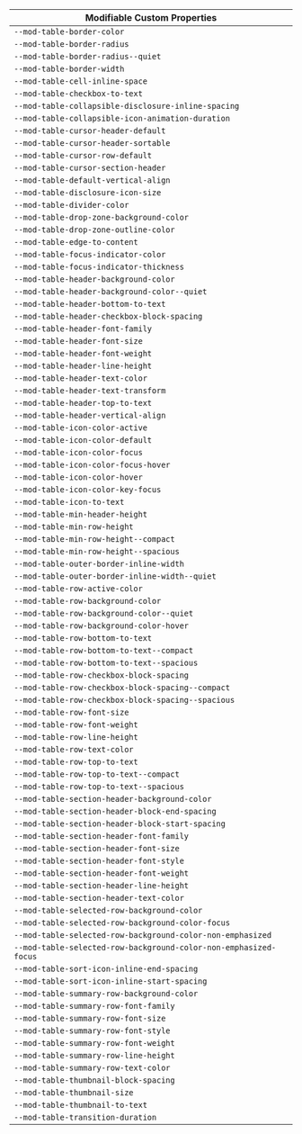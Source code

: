 | Modifiable Custom Properties                                     |
| ---------------------------------------------------------------- |
| `--mod-table-border-color`                                       |
| `--mod-table-border-radius`                                      |
| `--mod-table-border-radius--quiet`                               |
| `--mod-table-border-width`                                       |
| `--mod-table-cell-inline-space`                                  |
| `--mod-table-checkbox-to-text`                                   |
| `--mod-table-collapsible-disclosure-inline-spacing`              |
| `--mod-table-collapsible-icon-animation-duration`                |
| `--mod-table-cursor-header-default`                              |
| `--mod-table-cursor-header-sortable`                             |
| `--mod-table-cursor-row-default`                                 |
| `--mod-table-cursor-section-header`                              |
| `--mod-table-default-vertical-align`                             |
| `--mod-table-disclosure-icon-size`                               |
| `--mod-table-divider-color`                                      |
| `--mod-table-drop-zone-background-color`                         |
| `--mod-table-drop-zone-outline-color`                            |
| `--mod-table-edge-to-content`                                    |
| `--mod-table-focus-indicator-color`                              |
| `--mod-table-focus-indicator-thickness`                          |
| `--mod-table-header-background-color`                            |
| `--mod-table-header-background-color--quiet`                     |
| `--mod-table-header-bottom-to-text`                              |
| `--mod-table-header-checkbox-block-spacing`                      |
| `--mod-table-header-font-family`                                 |
| `--mod-table-header-font-size`                                   |
| `--mod-table-header-font-weight`                                 |
| `--mod-table-header-line-height`                                 |
| `--mod-table-header-text-color`                                  |
| `--mod-table-header-text-transform`                              |
| `--mod-table-header-top-to-text`                                 |
| `--mod-table-header-vertical-align`                              |
| `--mod-table-icon-color-active`                                  |
| `--mod-table-icon-color-default`                                 |
| `--mod-table-icon-color-focus`                                   |
| `--mod-table-icon-color-focus-hover`                             |
| `--mod-table-icon-color-hover`                                   |
| `--mod-table-icon-color-key-focus`                               |
| `--mod-table-icon-to-text`                                       |
| `--mod-table-min-header-height`                                  |
| `--mod-table-min-row-height`                                     |
| `--mod-table-min-row-height--compact`                            |
| `--mod-table-min-row-height--spacious`                           |
| `--mod-table-outer-border-inline-width`                          |
| `--mod-table-outer-border-inline-width--quiet`                   |
| `--mod-table-row-active-color`                                   |
| `--mod-table-row-background-color`                               |
| `--mod-table-row-background-color--quiet`                        |
| `--mod-table-row-background-color-hover`                         |
| `--mod-table-row-bottom-to-text`                                 |
| `--mod-table-row-bottom-to-text--compact`                        |
| `--mod-table-row-bottom-to-text--spacious`                       |
| `--mod-table-row-checkbox-block-spacing`                         |
| `--mod-table-row-checkbox-block-spacing--compact`                |
| `--mod-table-row-checkbox-block-spacing--spacious`               |
| `--mod-table-row-font-size`                                      |
| `--mod-table-row-font-weight`                                    |
| `--mod-table-row-line-height`                                    |
| `--mod-table-row-text-color`                                     |
| `--mod-table-row-top-to-text`                                    |
| `--mod-table-row-top-to-text--compact`                           |
| `--mod-table-row-top-to-text--spacious`                          |
| `--mod-table-section-header-background-color`                    |
| `--mod-table-section-header-block-end-spacing`                   |
| `--mod-table-section-header-block-start-spacing`                 |
| `--mod-table-section-header-font-family`                         |
| `--mod-table-section-header-font-size`                           |
| `--mod-table-section-header-font-style`                          |
| `--mod-table-section-header-font-weight`                         |
| `--mod-table-section-header-line-height`                         |
| `--mod-table-section-header-text-color`                          |
| `--mod-table-selected-row-background-color`                      |
| `--mod-table-selected-row-background-color-focus`                |
| `--mod-table-selected-row-background-color-non-emphasized`       |
| `--mod-table-selected-row-background-color-non-emphasized-focus` |
| `--mod-table-sort-icon-inline-end-spacing`                       |
| `--mod-table-sort-icon-inline-start-spacing`                     |
| `--mod-table-summary-row-background-color`                       |
| `--mod-table-summary-row-font-family`                            |
| `--mod-table-summary-row-font-size`                              |
| `--mod-table-summary-row-font-style`                             |
| `--mod-table-summary-row-font-weight`                            |
| `--mod-table-summary-row-line-height`                            |
| `--mod-table-summary-row-text-color`                             |
| `--mod-table-thumbnail-block-spacing`                            |
| `--mod-table-thumbnail-size`                                     |
| `--mod-table-thumbnail-to-text`                                  |
| `--mod-table-transition-duration`                                |
